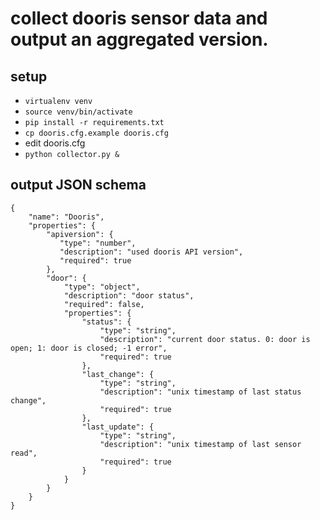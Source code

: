 # collect dooris sensor data and output an aggregated version.

## setup
* `virtualenv venv`
* `source venv/bin/activate`
* `pip install -r requirements.txt`
* `cp dooris.cfg.example dooris.cfg`
* edit dooris.cfg
* `python collector.py &`

## output JSON schema

    {
        "name": "Dooris",
        "properties": {
            "apiversion": {
               "type": "number",
               "description": "used dooris API version",
               "required": true
            },
            "door": {
                "type": "object",
                "description": "door status",
                "required": false,
                "properties": {
                    "status": {
                        "type": "string",
                        "description": "current door status. 0: door is open; 1: door is closed; -1 error",
                        "required": true
                    },
                    "last_change": {
                        "type": "string",
                        "description": "unix timestamp of last status change",
                        "required": true
                    },
                    "last_update": {
                        "type": "string",
                        "description": "unix timestamp of last sensor read",
                        "required": true
                    }
                }
            }
        }
    }
